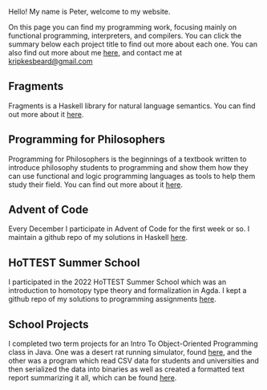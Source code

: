 Hello! My name is Peter, welcome to my website.

On this page you can find my programming work, focusing mainly on functional programming, interpreters, and compilers. 
You can click the summary below each project title to find out more about each one. You can also find out more about 
me [here](https://kripkesbeard.github.io/about), and contact me at kripkesbeard@gmail.com

## Fragments

Fragments is a Haskell library for natural language semantics. You can find out
more about it [here](https://kripkesbeard.github.io/fragmentssummary).

## Programming for Philosophers

Programming for Philosophers is the beginnings of a textbook written to 
introduce philosophy students to programming and show them how they can use 
functional and logic programming languages as tools to help them study their field.
You can find out more about it [here](https://github.com/KripkesBeard/programming-for-philosophers).

## Advent of Code

Every December I participate in Advent of Code for the first week or so. I 
maintain a github repo of my solutions in Haskell 
[here](https://github.com/KripkesBeard/AoC).

## HoTTEST Summer School

I participated in the 2022 HoTTEST Summer School which was an introduction to
homotopy type theory and formalization in Agda. I kept a github repo of my 
solutions to programming assignments 
[here](https://github.com/KripkesBeard/hottest-summer-school).

## School Projects

I completed two term projects for an Intro To Object-Oriented Programming class in 
Java. One was a desert rat running simulator, found 
[here](https://github.com/KripkesBeard/DesertRatRunner), 
and the other was a program which read CSV data for students and universities and 
then serialized the data into binaries as well as created a formatted text report 
summarizing it all, which can be found 
[here](https://github.com/KripkesBeard/StudentsAndUniversities).